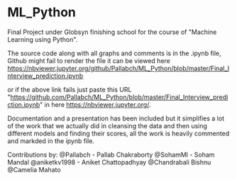 # ML_Python
Final Project under Globsyn finishing school for the course of "Machine Learning using Python".

The source code along with all graphs and comments is in the .ipynb file, Github might fail to render the file it can be viewed here 
https://nbviewer.jupyter.org/github/Pallabch/ML_Python/blob/master/Final_Interview_prediction.ipynb

or if the above link fails just paste this URL "https://github.com/Pallabch/ML_Python/blob/master/Final_Interview_prediction.ipynb"
in here https://nbviewer.jupyter.org/.

Documentation and a presentation has been included but it simplifies a lot of the work that we actually did in cleansing the data and then using different models and finding their scores, all the work is heavily commented and markded in the ipynb file.


Contributions by:
@Pallabch - Pallab Chakraborty
@SohamMl - Soham Mandal
@aniketkv1998 - Aniket Chattopadhyay
@Chandrabali Bishnu
@Camelia Mahato 
